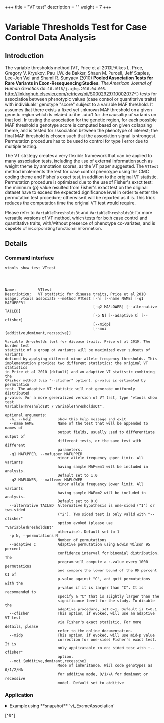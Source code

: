 
+++
title = "VT test"
description = ""
weight = 7
+++




# Variable Thresholds Test for Case Control Data Analysis 



## Introduction

The variable thresholds method (VT, Price et al 2010[^Alkes L. Price, Gregory V. Kryukov, Paul I.W. de Bakker, Shaun M. Purcell, Jeff Staples, Lee-Jen Wei and Shamil R. Sunyaev (2010) **Pooled Association Tests for Rare Variants in Exon-Resequencing Studies**. *The American Journal of Human Genetics* doi:`10.1016/j.ajhg.2010.04.005`. <http://linkinghub.elsevier.com/retrieve/pii/S0002929710002077>^]) tests for association between phenotypic values (case control or quantitative traits) with individuals' genotype "score" subject to a variable MAF threshold. It assumes that there exists a fixed yet unknown MAF threshold on a given genetic region which is related to the cutoff for the causality of variants on that loci. In testing the association for the genetic region, for each possible MAF threshold a genotype score is computed based on given collapsing theme, and is tested for association between the phenotype of interest; the final MAF threshold is chosen such that the association signal is strongest. Permutation procedure has to be used to control for type I error due to multiple testing. 

The VT strategy creates a very flexible framework that can be applied to many association tests, including the use of external information such as weight theme by annotation scores, as the VT paper suggested. The `VTtest` method implements the test for case control phenotype using the CMC coding theme and Fisher's exact test, in addition to the original VT statistic. Permutation procedure is optimized due to the use of Fisher's exact test: the minimum {$p$} value resulted from Fisher's exact test on the original dataset have to exceed the expected significance level in order to enter the permutation test procedure; otherwise it will be reported as it is. This trick reduces the computation time the original VT test would require. 

Please refer to `VariableThresholdsBt` and `VariableThresholdsQt` for more versatile versions of VT method, which tests for both case control and quantitative traits, with/without presence of phenotype co-variates, and is capable of incorporating functional information. 



## Details

### Command interface

    vtools show test VTtest
    



    Name:          VTtest
    Description:   VT statistic for disease traits, Price et al 2010
    usage: vtools associate --method VTtest [-h] [--name NAME] [-q1 MAFUPPER]
                                            [-q2 MAFLOWER] [--alternative TAILED]
                                            [-p N] [--adaptive C] [--cfisher]
                                            [--midp]
                                            [--moi {additive,dominant,recessive}]
    
    Variable thresholds test for disease traits, Price et al 2010. The burden test
    statistic of a group of variants will be maximized over subsets of variants
    defined by applying different minor allele frequency thresholds. This
    implementation provides two different statistics: the original VT statistics
    in Price et al 2010 (default) and an adaptive VT statistic combining the
    CFisher method (via "--cfisher" option). p-value is estimated by permutation
    test. The adaptive VT statistic will not generate uniformly distributed
    p-value. For a more generalized version of VT test, type "vtools show test
    VariableThresholdsBt / VariableThresholdsQt".
    
    optional arguments:
      -h, --help            show this help message and exit
      --name NAME           Name of the test that will be appended to names of
                            output fields, usually used to differentiate output of
                            different tests, or the same test with different
                            parameters.
      -q1 MAFUPPER, --mafupper MAFUPPER
                            Minor allele frequency upper limit. All variants
                            having sample MAF<=m1 will be included in analysis.
                            Default set to 1.0
      -q2 MAFLOWER, --maflower MAFLOWER
                            Minor allele frequency lower limit. All variants
                            having sample MAF>m2 will be included in analysis.
                            Default set to 0.0
      --alternative TAILED  Alternative hypothesis is one-sided ("1") or two-sided
                            ("2"). Two sided test is only valid with "--cfisher"
                            option evoked (please use "VariableThresholdsBt"
                            otherwise). Default set to 1
      -p N, --permutations N
                            Number of permutations
      --adaptive C          Adaptive permutation using Edwin Wilson 95 percent
                            confidence interval for binomial distribution. The
                            program will compute a p-value every 1000 permutations
                            and compare the lower bound of the 95 percent CI of
                            p-value against "C", and quit permutations with the
                            p-value if it is larger than "C". It is recommended to
                            specify a "C" that is slightly larger than the
                            significance level for the study. To disable the
                            adaptive procedure, set C=1. Default is C=0.1
      --cfisher             This option, if evoked, will use an adaptive VT test
                            via Fisher's exact statistic. For more details, please
                            refer to the online documentation.
      --midp                This option, if evoked, will use mid-p value
                            correction for one-sided Fisher's exact test. It is
                            only applicatable to one sided test with "--cfisher"
                            option.
      --moi {additive,dominant,recessive}
                            Mode of inheritance. Will code genotypes as 0/1/2/NA
                            for additive mode, 0/1/NA for dominant or recessive
                            model. Default set to additive
    
    



### Application

<details><summary> Example using **snapshot** `vt_ExomeAssociation`</summary> 



    vtools associate rare status -m "VTtest --name vt -p 5000" --group_by name2 --to_db vt -j8 \
    > vt.txt
    



    INFO: 3180 samples are found
    INFO: 2632 groups are found
    INFO: Starting 8 processes to load genotypes
    Loading genotypes: 100% [=========================================================================================================================================] 3,180 14.6/s in 00:03:37
    Testing for association: 100% [================================================================================================================================] 2,632/591 5.4/s in 00:08:04
    INFO: Association tests on 2632 groups have completed. 591 failed.
    INFO: Using annotation DB vt in project test.
    INFO: Annotation database used to record results of association tests. Created on Thu, 31 Jan 2013 20:48:50
    



    vtools show fields | grep vt
    



    vt.name2                     name2
    vt.sample_size_vt            sample size
    vt.num_variants_vt           number of variants in each group (adjusted for specified MAF
    vt.total_mac_vt              total minor allele counts in a group (adjusted for MOI)
    vt.statistic_vt              test statistic.
    vt.pvalue_vt                 p-value
    vt.std_error_vt              Empirical estimate of the standard deviation of statistic
    vt.num_permutations_vt       number of permutations at which p-value is evaluated
    



    head vt.txt
    



    name2	sample_size_vt	num_variants_vt	total_mac_vt	statistic_vt	pvalue_vt	std_error_vt	num_permutations_vt
    ABCD3	3180	3	42	-0.0717229	0.753247	0.316505	1000
    ABCB10	3180	6	122	0.37788	0.396603	0.339246	1000
    ABCG5	3180	6	87	0.204207	0.58042	0.337788	1000
    ABCB6	3180	7	151	0.180786	0.609391	0.328099	1000
    AADACL4	3180	5	138	-0.284233	0.986014	0.302561	1000
    AAMP	3180	3	35	0.158666	0.474525	0.306232	1000
    ABHD1	3180	5	29	-0.0677963	0.771229	0.343744	1000
    ABL2	3180	4	41	0.0378648	0.593407	0.34231	1000
    ABCG8	3180	12	152	0.187745	0.612388	0.310029	1000
    



    vtools associate rare status -m "VTtest --name vtfisher --cfisher --midp -p 5000" --group_b\
    y name2 --to_db vtfisher -j8 > vtfisher.txt
    



    



    vtools show fields | grep vtfisher
    



    



    head vtfisher.txt
    



    

</details>

[^#^]